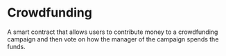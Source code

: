# Crowdfunding
A smart contract that allows users to contribute money to a crowdfunding campaign and then vote on how the manager of the campaign spends the funds.
